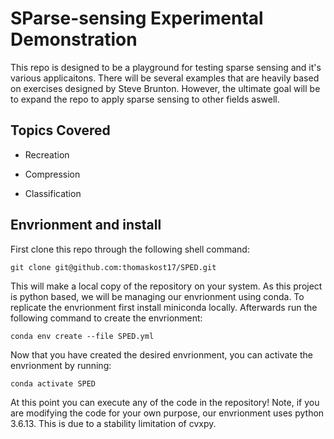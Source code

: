 # SParse-sensing Experimental Demonstration

This repo is designed to be a playground for testing sparse sensing and it's various applicaitons. There will be several examples that are heavily based on exercises designed by Steve Brunton. However, the ultimate goal will be to expand the repo to apply sparse sensing to other fields aswell. 

## Topics Covered

* Recreation

* Compression
 
* Classification

## Envrionment and install
First clone this repo through the following shell command:

```
git clone git@github.com:thomaskost17/SPED.git
```
This will make a local copy of the repository on your system. As this project is python based, we will be managing our envrionment using conda. To replicate the envrionment first install miniconda locally. Afterwards run the following command to create the envrionment:

```
conda env create --file SPED.yml
```

Now that you have created the desired envrionment, you can activate the envrionment by running:

```
conda activate SPED
```

At this point you can execute any of the code in the repository! Note, if you are modifying the code for your own purpose, our envrionment uses python 3.6.13. This is due to a stability limitation of cvxpy.
